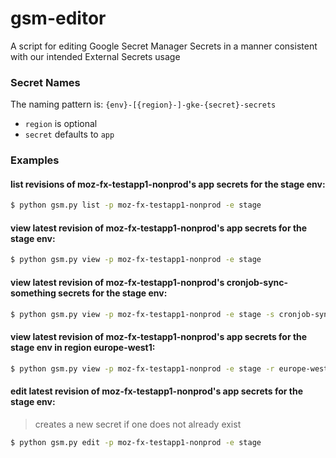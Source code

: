 # gsm-editor

A script for editing Google Secret Manager Secrets in a manner consistent with our intended External Secrets usage

### Secret Names

The naming pattern is: `{env}-[{region}-]-gke-{secret}-secrets`

* `region` is optional
* `secret` defaults to `app`

### Examples

#### list revisions of moz-fx-testapp1-nonprod's app secrets for the stage env:

```bash
$ python gsm.py list -p moz-fx-testapp1-nonprod -e stage
```

#### view latest revision of moz-fx-testapp1-nonprod's app secrets for the stage env:

```bash
$ python gsm.py view -p moz-fx-testapp1-nonprod -e stage
```

#### view latest revision of moz-fx-testapp1-nonprod's cronjob-sync-something secrets for the stage env:

```bash
$ python gsm.py view -p moz-fx-testapp1-nonprod -e stage -s cronjob-sync-something
```

#### view latest revision of moz-fx-testapp1-nonprod's app secrets for the stage env in region europe-west1:

```bash
$ python gsm.py view -p moz-fx-testapp1-nonprod -e stage -r europe-west1
```

#### edit latest revision of moz-fx-testapp1-nonprod's app secrets for the stage env:

> creates a new secret if one does not already exist

```bash
$ python gsm.py edit -p moz-fx-testapp1-nonprod -e stage
```
